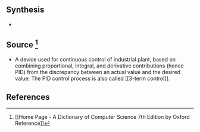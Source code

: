 ## Synthesis
- 
## Source [^1]
- A device used for continuous control of industrial plant, based on combining proportional, integral, and derivative contributions (hence PID) from the discrepancy between an actual value and the desired value. The PID control process is also called [[3-term control]].
## References

[^1]: [[Home Page - A Dictionary of Computer Science 7th Edition by Oxford Reference]]